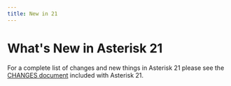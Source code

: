 ```yaml
---
title: New in 21
---
```


# What's New in Asterisk 21

For a complete list of changes and new things in Asterisk 21 please see the [CHANGES document](https://raw.githubusercontent.com/asterisk/asterisk/21/CHANGES) included with Asterisk 21.
